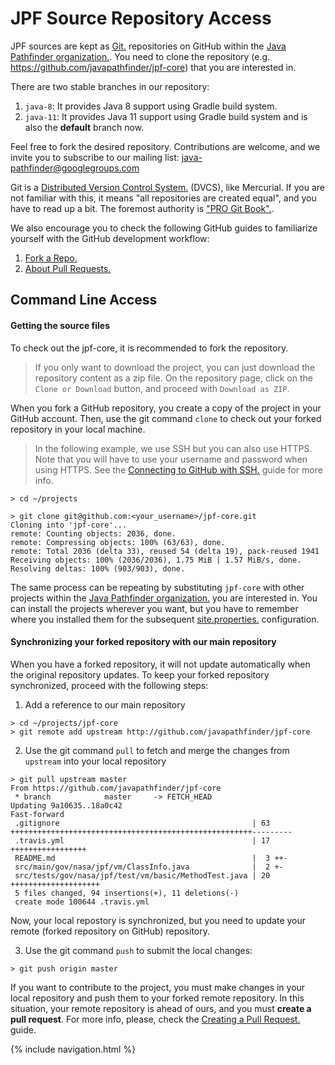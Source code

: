 <!-- This version of "Downloading sources" came from https://github.com/jeandersonbc/jpf-core/wiki/Downloading-sources-->
# JPF Source Repository Access #

JPF sources are kept as [Git.](https://git-scm.com/) repositories on GitHub within the [Java Pathfinder organization.](https://github.com/javapathfinder/). You need to clone the repository (e.g. https://github.com/javapathfinder/jpf-core) that you are interested in.

There are two stable branches in our repository:
1. `java-8`: It provides Java 8 support using Gradle build system.
2. `java-11`: It provides Java 11 support using Gradle build system and is also the **default** branch now.

Feel free to fork the desired repository. Contributions are welcome, and we invite you to subscribe to our mailing list: java-pathfinder@googlegroups.com

Git is a [Distributed Version Control System.](http://betterexplained.com/articles/intro-to-distributed-version-control-illustrated/) (DVCS), like Mercurial. If you are not familiar with this, it means "all repositories are created equal", and you have to read up a bit. The foremost authority is ["PRO Git Book".](https://git-scm.com/book/en).

We also encourage you to check the following GitHub guides to familiarize yourself with the GitHub development workflow:

1. [Fork a Repo.](https://help.github.com/articles/fork-a-repo/)
2. [About Pull Requests.](https://help.github.com/articles/about-pull-requests/)

## Command Line Access ##


#### Getting the source files

To check out the jpf-core, it is recommended to fork the repository.


> If you only want to download the project, you can just download the repository content as a zip file.
> On the repository page, click on the `Clone or Download` button, and proceed with `Download as ZIP`.


When you fork a GitHub repository, you create a copy of the project in your GitHub account.
Then, use the git command `clone` to check out your forked repository in your local machine.

> In the following example, we use SSH but you can also use HTTPS. Note that you will have to use your
> username and password when using HTTPS. See the [Connecting to GitHub with SSH.](https://help.github.com/articles/connecting-to-github-with-ssh/) guide for more info.

~~~~~~~~ {.bash}
> cd ~/projects

> git clone git@github.com:<your_username>/jpf-core.git
Cloning into 'jpf-core'...
remote: Counting objects: 2036, done.
remote: Compressing objects: 100% (63/63), done.
remote: Total 2036 (delta 33), reused 54 (delta 19), pack-reused 1941
Receiving objects: 100% (2036/2036), 1.75 MiB | 1.57 MiB/s, done.
Resolving deltas: 100% (903/903), done.
~~~~~~~~

The same process can be repeating by substituting `jpf-core` with other projects within the [Java Pathfinder organization.](https://github.com/javapathfinder/) you are interested in. You can install the projects wherever you want, but you have to remember where you installed them for the subsequent [site.properties.](Creating-site-properties-file) configuration.


#### Synchronizing your forked repository with our main repository

When you have a forked repository, it will not update automatically when the original repository updates.
To keep your forked repository synchronized, proceed with the following steps:

1. Add a reference to our main repository

~~~~~~~~ {.bash}
> cd ~/projects/jpf-core
> git remote add upstream http://github.com/javapathfinder/jpf-core
~~~~~~~~

2. Use the git command `pull` to fetch and merge the changes from `upstream` into your local repository

~~~~~~~~ {.bash}
> git pull upstream master
From https://github.com/javapathfinder/jpf-core
 * branch            master     -> FETCH_HEAD
Updating 9a10635..18a0c42
Fast-forward
 .gitignore                                           | 63 ++++++++++++++++++++++++++++++++++++++++++++++++++++++---------
 .travis.yml                                          | 17 +++++++++++++++++
 README.md                                            |  3 ++-
 src/main/gov/nasa/jpf/vm/ClassInfo.java              |  2 +-
 src/tests/gov/nasa/jpf/test/vm/basic/MethodTest.java | 20 ++++++++++++++++++++
 5 files changed, 94 insertions(+), 11 deletions(-)
 create mode 100644 .travis.yml
~~~~~~~~

Now, your local repostory is synchronized, but you need to update your remote (forked repository on GitHub) repository.

3. Use the git command `push` to submit the local changes:


~~~~~~~~ {.bash}
> git push origin master
~~~~~~~~

If you want to contribute to the project, you must make changes in your local repository and push them to your forked remote repository. In this situation, your remote repository is ahead of ours, and you must **create a pull request**. For more info, please, check the [Creating a Pull Request.](https://help.github.com/articles/creating-a-pull-request/) guide.

{% include navigation.html %}
